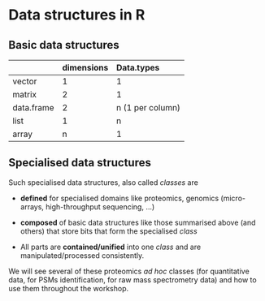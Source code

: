 # Data structures in R

## Basic data structures



|           |dimensions |Data.types       |
|:----------|:----------|:----------------|
|vector     |1          |1                |
|matrix     |2          |1                |
|data.frame |2          |n (1 per column) |
|list       |1          |n                |
|array      |n          |1                |

## Specialised data structures

Such specialised data structures, also called *classes* are

- **defined** for specialised domains like proteomics, genomics
  (micro-arrays, high-throughput sequencing, ...)

- **composed** of basic data structures like those summarised above (and
  others) that store bits that form the specialised *class*
  
- All parts are **contained/unified** into one *class* and are
  manipulated/processed consistently.
  
We will see several of these proteomics *ad hoc* classes (for
quantitative data, for PSMs identification, for raw mass spectrometry
data) and how to use them throughout the workshop.

